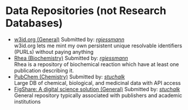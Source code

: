 # Data Repositories (not Research Databases)

<ul id='list'>
<li><a href="https://github.com/perma-id/w3id.org" target="_blank">w3id.org (General)</a> Submitted by: <em><a href="https://github.com/rgiessmann">rgiessmann</a></em><br/>w3id.org lets me mint my own persistent unique resolvable identifiers (PURLs) without paying anything</li>
<li><a href="https://www.rhea-db.org/" target="_blank">Rhea (Biochemistry)</a> Submitted by: <em><a href="https://github.com/rgiessmann">rgiessmann</a></em><br/>Rhea is a repository of biochemical reaction which have at least one publication describing it.</li>
<li><a href="https://pubchem.ncbi.nlm.nih.gov/" target="_blank">PubChem (Chemistry)</a> Submitted by: <em><a href="https://github.com/stuchalk">stuchalk</a></em><br/>Large DB of chemical, biological, and medicinal data with API access</li>
<li><a href="https://figshare.com/" target="_blank">FigShare: A digital science solution (General)</a> Submitted by: <em><a href="https://github.com/stuchalk">stuchalk</a></em><br/>General repository typically associated with publishers and academic institutions</li>
</ul>
